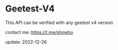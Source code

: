 # Geetest-V4

This API can be verified with any geetest v4 version

contact me: https://t.me/shineho

update: 2022-12-26
